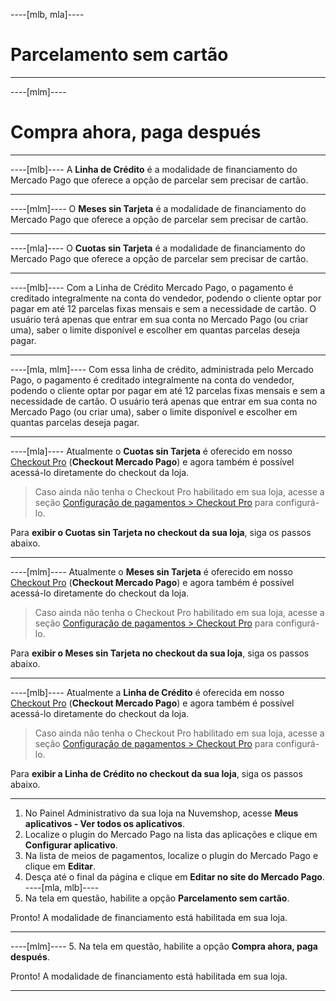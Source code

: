 ----[mlb, mla]----
# Parcelamento sem cartão

------------
----[mlm]----
# Compra ahora, paga después

------------
----[mlb]----
A **Linha de Crédito** é a modalidade de financiamento do Mercado Pago que oferece a opção de parcelar sem precisar de cartão.

------------
----[mlm]----
O **Meses sin Tarjeta** é a modalidade de financiamento do Mercado Pago que oferece a opção de parcelar sem precisar de cartão.

------------
----[mla]----
O **Cuotas sin Tarjeta** é a modalidade de financiamento do Mercado Pago que oferece a opção de parcelar sem precisar de cartão.

------------
----[mlb]----
Com a Linha de Crédito Mercado Pago, o pagamento é creditado integralmente na conta do vendedor, podendo o cliente optar por pagar em até 12 parcelas fixas mensais e sem a necessidade de cartão. O usuário terá apenas que entrar em sua conta no Mercado Pago (ou criar uma), saber o limite disponível e escolher em quantas parcelas deseja pagar.

------------
----[mla, mlm]----
Com essa linha de crédito, administrada pelo Mercado Pago, o pagamento é creditado integralmente na conta do vendedor, podendo o cliente optar por pagar em até 12 parcelas fixas mensais e sem a necessidade de cartão. O usuário terá apenas que entrar em sua conta no Mercado Pago (ou criar uma), saber o limite disponível e escolher em quantas parcelas deseja pagar.

------------
----[mla]----
Atualmente o **Cuotas sin Tarjeta** é oferecido em nosso [Checkout Pro](/developers/pt/docs/checkout-pro/landing) (**Checkout Mercado Pago**) e agora também é possível acessá-lo diretamente do checkout da loja. 

> Caso ainda não tenha o Checkout Pro habilitado em sua loja, acesse a seção [Configuração de pagamentos > Checkout Pro](/developers/pt/docs/nuvemshop/payment-configuration/checkout-pro) para configurá-lo.

Para **exibir o Cuotas sin Tarjeta no checkout da sua loja**, siga os passos abaixo.

------------
----[mlm]----
Atualmente o **Meses sin Tarjeta** é oferecido em nosso [Checkout Pro](/developers/pt/docs/checkout-pro/landing) (**Checkout Mercado Pago**) e agora também é possível acessá-lo diretamente do checkout da loja. 

> Caso ainda não tenha o Checkout Pro habilitado em sua loja, acesse a seção [Configuração de pagamentos > Checkout Pro](/developers/pt/docs/nuvemshop/payment-configuration/checkout-pro) para configurá-lo.

Para **exibir o Meses sin Tarjeta no checkout da sua loja**, siga os passos abaixo.

------------
----[mlb]----
Atualmente a **Linha de Crédito** é oferecida em nosso [Checkout Pro](/developers/pt/docs/checkout-pro/landing) (**Checkout Mercado Pago**) e agora também é possível acessá-lo diretamente do checkout da loja. 

> Caso ainda não tenha o Checkout Pro habilitado em sua loja, acesse a seção [Configuração de pagamentos > Checkout Pro](/developers/pt/docs/nuvemshop/payment-configuration/checkout-pro) para configurá-lo.

Para **exibir a Linha de Crédito no checkout da sua loja**, siga os passos abaixo.

------------
1. No Painel Administrativo da sua loja na Nuvemshop, acesse **Meus aplicativos - Ver todos os aplicativos**.
2. Localize o plugin do Mercado Pago na lista das aplicações e clique em **Configurar aplicativo**.
3. Na lista de meios de pagamentos, localize o plugin do Mercado Pago e clique em **Editar**.
4. Desça até o final da página e clique em **Editar no site do Mercado Pago**.
----[mla, mlb]----
5. Na tela em questão, habilite a opção **Parcelamento sem cartão**.

Pronto! A modalidade de financiamento está habilitada em sua loja.

------------
----[mlm]----
5. Na tela em questão, habilite a opção **Compra ahora, paga después**.

Pronto! A modalidade de financiamento está habilitada em sua loja.

------------